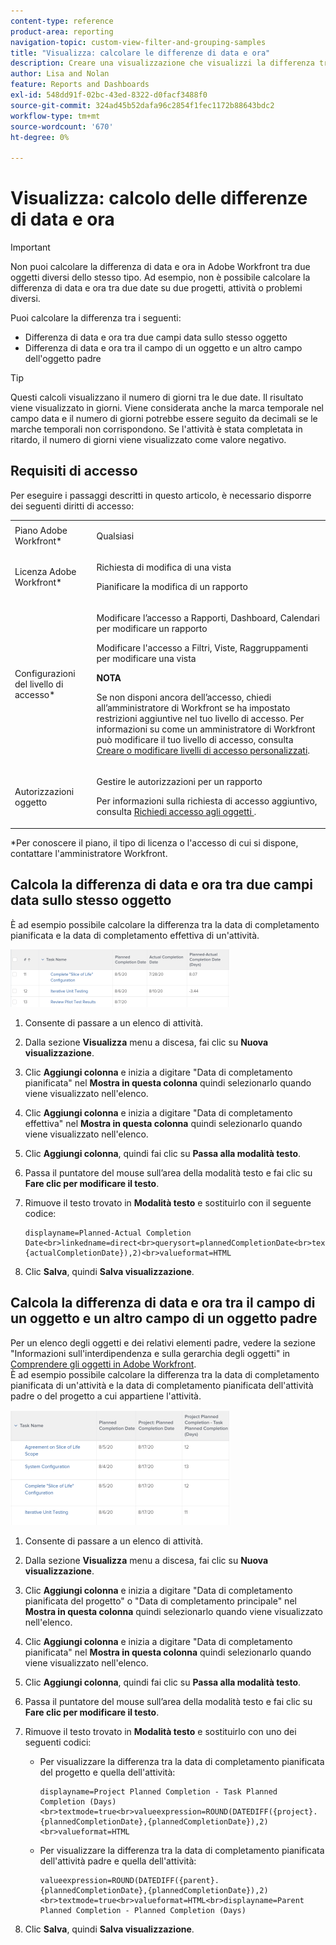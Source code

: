 ```yaml
---
content-type: reference
product-area: reporting
navigation-topic: custom-view-filter-and-grouping-samples
title: "Visualizza: calcolare le differenze di data e ora"
description: Creare una visualizzazione che visualizzi la differenza tra due campi data in un oggetto o tra un campo data in un oggetto e un altro campo data nell'oggetto padre.
author: Lisa and Nolan
feature: Reports and Dashboards
exl-id: 548dd91f-02bc-43ed-8322-d0facf3488f0
source-git-commit: 324ad45b52dafa96c2854f1fec1172b88643bdc2
workflow-type: tm+mt
source-wordcount: '670'
ht-degree: 0%

---
```


# Visualizza: calcolo delle differenze di data e ora

>[!IMPORTANT]
>
>Non puoi calcolare la differenza di data e ora in Adobe Workfront tra due oggetti diversi dello stesso tipo. Ad esempio, non è possibile calcolare la differenza di data e ora tra due date su due progetti, attività o problemi diversi.

Puoi calcolare la differenza tra i seguenti:

* Differenza di data e ora tra due campi data sullo stesso oggetto
* Differenza di data e ora tra il campo di un oggetto e un altro campo dell&#39;oggetto padre

>[!TIP]
>
>Questi calcoli visualizzano il numero di giorni tra le due date. Il risultato viene visualizzato in giorni. Viene considerata anche la marca temporale nel campo data e il numero di giorni potrebbe essere seguito da decimali se le marche temporali non corrispondono. Se l&#39;attività è stata completata in ritardo, il numero di giorni viene visualizzato come valore negativo.

## Requisiti di accesso

Per eseguire i passaggi descritti in questo articolo, è necessario disporre dei seguenti diritti di accesso:

<table style="table-layout:auto"> 
 <col> 
 <col> 
 <tbody> 
  <tr> 
   <td role="rowheader">Piano Adobe Workfront*</td> 
   <td> <p>Qualsiasi</p> </td> 
  </tr> 
  <tr> 
   <td role="rowheader">Licenza Adobe Workfront*</td> 
   <td> <p>Richiesta di modifica di una vista </p>
   <p>Pianificare la modifica di un rapporto</p> </td> 
  </tr> 
  <tr> 
   <td role="rowheader">Configurazioni del livello di accesso*</td> 
   <td> <p>Modificare l’accesso a Rapporti, Dashboard, Calendari per modificare un rapporto</p> <p>Modificare l'accesso a Filtri, Viste, Raggruppamenti per modificare una vista</p> <p><b>NOTA</b>

Se non disponi ancora dell’accesso, chiedi all’amministratore di Workfront se ha impostato restrizioni aggiuntive nel tuo livello di accesso. Per informazioni su come un amministratore di Workfront può modificare il tuo livello di accesso, consulta <a href="../../../administration-and-setup/add-users/configure-and-grant-access/create-modify-access-levels.md" class="MCXref xref">Creare o modificare livelli di accesso personalizzati</a>.</p> </td>
</tr>  
  <tr> 
   <td role="rowheader">Autorizzazioni oggetto</td> 
   <td> <p>Gestire le autorizzazioni per un rapporto</p> <p>Per informazioni sulla richiesta di accesso aggiuntivo, consulta <a href="../../../workfront-basics/grant-and-request-access-to-objects/request-access.md" class="MCXref xref">Richiedi accesso agli oggetti </a>.</p> </td> 
  </tr> 
 </tbody> 
</table>

&#42;Per conoscere il piano, il tipo di licenza o l&#39;accesso di cui si dispone, contattare l&#39;amministratore Workfront.

## Calcola la differenza di data e ora tra due campi data sullo stesso oggetto

È ad esempio possibile calcolare la differenza tra la data di completamento pianificata e la data di completamento effettiva di un&#39;attività.

![](assets/view-planned-actual-completion-dates-datediff-column-350x92.png)

1. Consente di passare a un elenco di attività.
1. Dalla sezione **Visualizza** menu a discesa, fai clic su **Nuova visualizzazione**.

1. Clic **Aggiungi colonna** e inizia a digitare &quot;Data di completamento pianificata&quot; nel **Mostra in questa colonna** quindi selezionarlo quando viene visualizzato nell&#39;elenco.

1. Clic **Aggiungi colonna** e inizia a digitare &quot;Data di completamento effettiva&quot; nel **Mostra in questa colonna** quindi selezionarlo quando viene visualizzato nell&#39;elenco.

1. Clic **Aggiungi colonna**, quindi fai clic su **Passa alla modalità testo**.

1. Passa il puntatore del mouse sull’area della modalità testo e fai clic su **Fare clic per modificare il testo**.
1. Rimuove il testo trovato in **Modalità testo** e sostituirlo con il seguente codice:

   ```
   displayname=Planned-Actual Completion Date<br>linkedname=direct<br>querysort=plannedCompletionDate<br>textmode=true<br>valueexpression=ROUND(DATEDIFF({plannedCompletionDate},{actualCompletionDate}),2)<br>valueformat=HTML
   ```

1. Clic **Salva**, quindi **Salva visualizzazione**.

## Calcola la differenza di data e ora tra il campo di un oggetto e un altro campo di un oggetto padre

Per un elenco degli oggetti e dei relativi elementi padre, vedere la sezione &quot;Informazioni sull&#39;interdipendenza e sulla gerarchia degli oggetti&quot; in [Comprendere gli oggetti in Adobe Workfront](../../../workfront-basics/navigate-workfront/workfront-navigation/understand-objects.md).\
È ad esempio possibile calcolare la differenza tra la data di completamento pianificata di un&#39;attività e la data di completamento pianificata dell&#39;attività padre o del progetto a cui appartiene l&#39;attività.

![](assets/view-project-planned-task-planned-completion-dates-datediff-column-350x184.png)

1. Consente di passare a un elenco di attività.
1. Dalla sezione **Visualizza** menu a discesa, fai clic su **Nuova visualizzazione**.

1. Clic **Aggiungi colonna** e inizia a digitare &quot;Data di completamento pianificata del progetto&quot; o &quot;Data di completamento principale&quot; nel **Mostra in questa colonna** quindi selezionarlo quando viene visualizzato nell&#39;elenco.

1. Clic **Aggiungi colonna** e inizia a digitare &quot;Data di completamento pianificata&quot; nel **Mostra in questa colonna** quindi selezionarlo quando viene visualizzato nell&#39;elenco.

1. Clic **Aggiungi colonna**, quindi fai clic su **Passa alla modalità testo**.

1. Passa il puntatore del mouse sull’area della modalità testo e fai clic su **Fare clic per modificare il testo**.
1. Rimuove il testo trovato in **Modalità testo** e sostituirlo con uno dei seguenti codici:

   * Per visualizzare la differenza tra la data di completamento pianificata del progetto e quella dell&#39;attività:

     ```
     displayname=Project Planned Completion - Task Planned Completion (Days)<br>textmode=true<br>valueexpression=ROUND(DATEDIFF({project}.{plannedCompletionDate},{plannedCompletionDate}),2)<br>valueformat=HTML
     ```

   * Per visualizzare la differenza tra la data di completamento pianificata dell&#39;attività padre e quella dell&#39;attività:

     ```
     valueexpression=ROUND(DATEDIFF({parent}.{plannedCompletionDate},{plannedCompletionDate}),2)<br>textmode=true<br>valueformat=HTML<br>displayname=Parent Planned Completion - Planned Completion (Days)
     ```

1. Clic **Salva**, quindi **Salva visualizzazione**.
